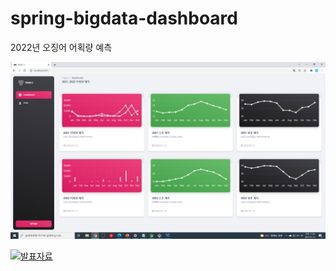 # spring-bigdata-dashboard
2022년 오징어 어획량 예측

![대시보드](src/main/webapp/resources/screenshots/main.png "대시보드")

[![발표자료](https://github.com/user-attachments/assets/5d37d270-58be-4b63-93c0-253cbd15b678)](https://github.com/kimxminsu/squidCatchPredict-springboot/blob/main/squidCatchPredict.pdf)
